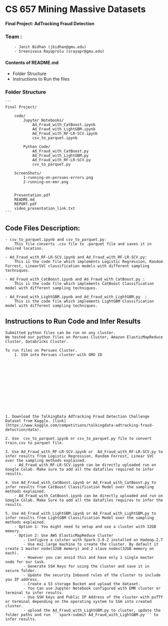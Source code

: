 # CS 657 Mining Massive Datasets
	 

#### **Final Project: AdTracking Fraud Detection**


### Team : 
		- Janit Bidhan (jbidhan@gmu.edu)      
		- Sreenivasa Rayaprolu (srayapr@gmu.edu)

 #### Contents of README.md 
 - Folder Structure
 - Instructions to Run the files


### **Folder Structure**

   	``` 
    Final Project/ 
	
	    code/
	        Jupyter Notebooks/
	            Ad_Fraud_with_CatBoost.ipynb
				Ad_Fraud_with_LightGBM.ipynb
				Ad_Fraud_with_RF-LR-SCV.ipynb
				csv_to_parquet.ipynb

	        Python Code/
	            Ad_Fraud_with_CatBoost.py
				Ad_Fraud_with_LightGBM.py
				Ad_Fraud_with_RF-LR-SCV.py
				csv_to_parquet.py

		ScreenShots/
			1-running-on-persues-errors.png
			2-running-on-emr.png
		

		Presentation.pdf
		README.md
		REPORT.pdf
		video_presentation_link.txt 
	```

## Code Files Description: 

	- csv_to_parquet.ipynb and csv_to_parquet.py: 
		This file converts .csv file to .parquet file and saves it in desired location.

	- Ad_Fraud_with_RF-LR-SCV.ipynb and Ad_Fraud_with_RF-LR-SCV.py:
		This is the code file which implements Logistic Regression, Random Forrest, LinearSVC classification models with different sampling techniques.

	- Ad_Fraud_with_CatBoost.ipynb and Ad_Fraud_with_CatBoost.py : 
		This is the code file which implements CatBoost Classification model with different sampling techniques.
	
	- Ad_Fraud_with_LightGBM.ipynb and Ad_Fraud_with_LightGBM.py  :
		This is the code file which implements LightGBM Classification model with different sampling techniques.  




## Instructions to Run Code and Infer Results

	Submitted python files can be run on any cluster. 
	We tested our python files on Persues Cluster, Amazon ElasticMapReduce Cluster, Databricks Cluster.

	To run files on Persues Cluster.
		1. SSH into Persues cluster with GMU ID 



	









	1. Download the TalkingData AdTracking Fraud Detection Challenge Dataset from Kaggle. [link](https://www.kaggle.com/competitions/talkingdata-adtracking-fraud-detection/data).

	2. Use  csv_to_parquet.ipynb or csv_to_parquet.py file to convert train.csv to parquet file.

	3. Use Ad_Fraud_with_RF-LR-SCV.ipynb or  Ad_Fraud_with_RF-LR-SCV.py to infer results from Logistic Regression, Random Forrest, Linear SVC over the sampling methods explained. 
		- Ad_Fraud_with_RF-LR-SCV.ipynb can be directly uploaded run on Google Colab. Make sure to add all the datafiles required to infer results.

	4. Use Ad_Fraud_with_CatBoost.ipynb or Ad_Fraud_with_CatBoost.py to infer results from CatBoost Classification Model over the sampling methods explained. 
		- Ad_Fraud_with_CatBoost.ipynb can be directly uploaded and run on Google Colab. Make Sure to add all the datafiles requires to infer the results. 

	5. Use Ad_Fraud_with_LightGBM.ipynb or Ad_Fraud_with_LightGBM.py to infer results from LightGBM Classification Model over the sampling methods explained.
		- Option 1: You might need to setup and use a cluster with 32GB memory.
		- Option 2: Use AWS ElasticMapReduce Cluster
			- Configure a culster with Spark-3.0.2 installed on Hadoop-2.7
			- Use mx2.large machine to create the cluster. By default it create 1 master node(32GB memory) and 2 slave nodes(32GB memory on each). 
			- However you can avoid this and have only 1 single master node for our task.
			- Generate SSH Keys for using the cluster and save it in secure folder.
			- Update the security Inbound rules of the cluster to include you IP address.
			- Create a S3 storage Bucket and upload the dataset.
			- You Can use Jupyter Notebook configured with EMR cluster or terminal to infer results.
			- Use SSH keys and Public IP Address of the cluster with puTTY or terminal depending on the operating system to SSH into created cluster.
			- upload the Ad_Fraud_with_LightGBM.py to cluster, update the folder paths and run ```spark-submit Ad_Fraud_with_LightGBM.py``` to infer results.
		
	


